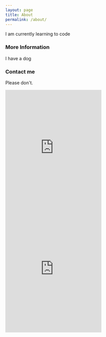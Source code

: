 ```yaml
---
layout: page
title: About
permalink: /about/
---
```


I am currently learning to code

### More Information

I have a dog

### Contact me

Please don't.
<iframe src="https://open.spotify.com/embed/user/d9ouzs6yrsp9c06ty3tkxe45s/playlist/0O4RX6XprilzWrvr1JTo1K" width="300" height="380" frameborder="0" allowtransparency="true" allow="encrypted-media"></iframe>

<iframe src="https:https://time.is/" width="300" height="380" frameborder="0" allowtransparency="true" allow="encrypted-media"></iframe>
